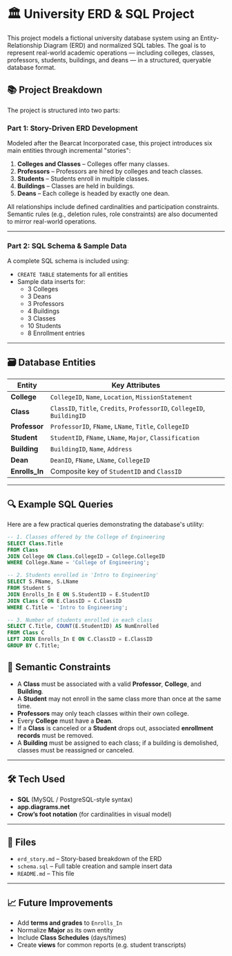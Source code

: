# 🏛️ University ERD & SQL Project

This project models a fictional university database system using an Entity-Relationship Diagram (ERD) and normalized SQL tables. The goal is to represent real-world academic operations — including colleges, classes, professors, students, buildings, and deans — in a structured, queryable database format.

## 📚 Project Breakdown

The project is structured into two parts:

### Part 1: Story-Driven ERD Development
Modeled after the Bearcat Incorporated case, this project introduces six main entities through incremental "stories":

1. **Colleges and Classes** – Colleges offer many classes.
2. **Professors** – Professors are hired by colleges and teach classes.
3. **Students** – Students enroll in multiple classes.
4. **Buildings** – Classes are held in buildings.
5. **Deans** – Each college is headed by exactly one dean.

All relationships include defined cardinalities and participation constraints. Semantic rules (e.g., deletion rules, role constraints) are also documented to mirror real-world operations.

---

### Part 2: SQL Schema & Sample Data

A complete SQL schema is included using:
- `CREATE TABLE` statements for all entities
- Sample data inserts for:
  - 3 Colleges
  - 3 Deans
  - 3 Professors
  - 4 Buildings
  - 3 Classes
  - 10 Students
  - 8 Enrollment entries

---

## 🗃️ Database Entities

| Entity     | Key Attributes |
|------------|----------------|
| **College**  | `CollegeID`, `Name`, `Location`, `MissionStatement` |
| **Class**    | `ClassID`, `Title`, `Credits`, `ProfessorID`, `CollegeID`, `BuildingID` |
| **Professor**| `ProfessorID`, `FName`, `LName`, `Title`, `CollegeID` |
| **Student**  | `StudentID`, `FName`, `LName`, `Major`, `Classification` |
| **Building** | `BuildingID`, `Name`, `Address` |
| **Dean**     | `DeanID`, `FName`, `LName`, `CollegeID` |
| **Enrolls_In** | Composite key of `StudentID` and `ClassID` |

---

## 🔍 Example SQL Queries

Here are a few practical queries demonstrating the database's utility:

```sql
-- 1. Classes offered by the College of Engineering
SELECT Class.Title
FROM Class
JOIN College ON Class.CollegeID = College.CollegeID
WHERE College.Name = 'College of Engineering';

-- 2. Students enrolled in 'Intro to Engineering'
SELECT S.FName, S.LName
FROM Student S
JOIN Enrolls_In E ON S.StudentID = E.StudentID
JOIN Class C ON E.ClassID = C.ClassID
WHERE C.Title = 'Intro to Engineering';

-- 3. Number of students enrolled in each class
SELECT C.Title, COUNT(E.StudentID) AS NumEnrolled
FROM Class C
LEFT JOIN Enrolls_In E ON C.ClassID = E.ClassID
GROUP BY C.Title;
```

## 🧠 Semantic Constraints

- A **Class** must be associated with a valid **Professor**, **College**, and **Building**.
- A **Student** may not enroll in the same class more than once at the same time.
- **Professors** may only teach classes within their own college.
- Every **College** must have a **Dean**.
- If a **Class** is canceled or a **Student** drops out, associated **enrollment records** must be removed.
- A **Building** must be assigned to each class; if a building is demolished, classes must be reassigned or canceled.

---

## 🛠️ Tech Used

- **SQL** (MySQL / PostgreSQL-style syntax)
- **app.diagrams.net**
- **Crow’s foot notation** (for cardinalities in visual model)

---

## 📎 Files

- `erd_story.md` – Story-based breakdown of the ERD
- `schema.sql` – Full table creation and sample insert data
- `README.md` – This file

---

## 📈 Future Improvements

- Add **terms and grades** to `Enrolls_In`
- Normalize **Major** as its own entity
- Include **Class Schedules** (days/times)
- Create **views** for common reports (e.g. student transcripts)

